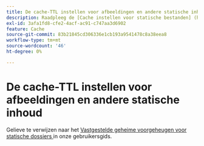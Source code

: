 ```yaml
---
title: De cache-TTL instellen voor afbeeldingen en andere statische inhoud
description: Raadpleeg de [Cache instellen voor statische bestanden] (https://experienceleague.adobe.com/docs/commerce-cloud-service/user-guide/configure/app/set-cache.html?lang=nl-NL) in de gebruikershandleiding.
exl-id: 3afa1fd8-cfe2-4acf-ac91-c747aa3d6902
feature: Cache
source-git-commit: 83b21845cd306336e1cb193a9541478c8a38eea8
workflow-type: tm+mt
source-wordcount: '46'
ht-degree: 0%

---
```


# De cache-TTL instellen voor afbeeldingen en andere statische inhoud

Gelieve te verwijzen naar het [ Vastgestelde geheime voorgeheugen voor statische dossiers ](https://experienceleague.adobe.com/docs/commerce-cloud-service/user-guide/configure/app/set-cache.html?lang=nl-NL) in onze gebruikersgids.
